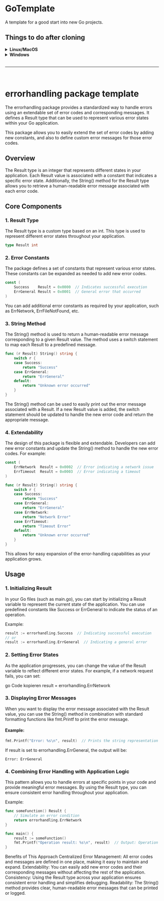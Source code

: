 # GoTemplate
A template for a good start into new Go projects.

## Things to do after cloning
<details>
  <summary><b>Linux/MacOS</b></summary>

  1. Give rights to execute sh files.
  ``` shell
  chmod +x initialize.sh build.sh
  ```
  2. Prepare the project. Ensure the files located in right directory (Project name)
  3. Initialize the project
  > NOTE
  > The initialize.sh has a parameter "-dg" for delete git. Use this parameter to disconnect from GoTemplates git.
  ``` shell
  ./initialize.sh -dg   # initializes and deletes .git
  # or
  ./initialize.sh       # just initializes
  ``` 
  4. Build project for test purposes
  ``` shell
  ./build.sh
  ```
</details>

<details>
  <summary><b>Windows</b></summary>

  1. Prepare the project. Ensure the files located in right directory (Project name)
  2. Initialize the project
  > NOTE
  > The initialize.sh has a parameter "-dg" for delete git. Use this parameter to disconnect from GoTemplates git.
  ``` cmd
  REM initializes and deletes .git
  initialize.bat -dg
  REM or
  REM just initializes
  initialize.bat 
  ``` 
  3. Build project for test purposes
  ``` cmd
  build.bat
  ```
</details>

</br>

---

</br>

# errorhandling package template
The errorhandling package provides a standardized way to handle errors using an extendable set of error codes and corresponding messages. It defines a Result type that can be used to represent various error states within your Go application.

This package allows you to easily extend the set of error codes by adding new constants, and also to define custom error messages for those error codes.

## Overview
The Result type is an integer that represents different states in your application. Each Result value is associated with a constant that indicates a specific error state. Additionally, the String() method for the Result type allows you to retrieve a human-readable error message associated with each error code.

## Core Components
### 1. Result Type
The Result type is a custom type based on an int. This type is used to represent different error states throughout your application.

``` go
type Result int
```
### 2. Error Constants
The package defines a set of constants that represent various error states. These constants can be expanded as needed to add new error codes.

``` go
const (
    Success    Result = 0x0000  // Indicates successful execution
    ErrGeneral Result = 0x0001  // General error that occurred
)
```
You can add additional error constants as required by your application, such as ErrNetwork, ErrFileNotFound, etc.

### 3. String Method
The String() method is used to return a human-readable error message corresponding to a given Result value. The method uses a switch statement to map each Result to a predefined message.

``` go
func (r Result) String() string {
    switch r {
    case Success:
        return "Success"
    case ErrGeneral:
        return "ErrGeneral"
    default:
        return "Unknown error occurred"
    }
}
```
The String() method can be used to easily print out the error message associated with a Result. If a new Result value is added, the switch statement should be updated to handle the new error code and return the appropriate message.

### 4. Extendability
The design of this package is flexible and extendable. Developers can add new error constants and update the String() method to handle the new error codes. For example:

``` go
const (
    ErrNetwork  Result = 0x0002  // Error indicating a network issue
    ErrTimeout  Result = 0x0003  // Error indicating a timeout
)

func (r Result) String() string {
    switch r {
    case Success:
        return "Success"
    case ErrGeneral:
        return "ErrGeneral"
    case ErrNetwork:
        return "Network Error"
    case ErrTimeout:
        return "Timeout Error"
    default:
        return "Unknown error occurred"
    }
}
```
This allows for easy expansion of the error-handling capabilities as your application grows.

## Usage
### 1. Initializing Result
In your Go files (such as main.go), you can start by initializing a Result variable to represent the current state of the application. You can use predefined constants like Success or ErrGeneral to indicate the status of an operation.

Example:

``` go
result := errorhandling.Success  // Indicating successful execution
// or
result := errorhandling.ErrGeneral  // Indicating a general error
```
### 2. Setting Error States
As the application progresses, you can change the value of the Result variable to reflect different error states. For example, if a network request fails, you can set:

go
Code kopieren
result = errorhandling.ErrNetwork
### 3. Displaying Error Messages
When you want to display the error message associated with the Result value, you can use the String() method in combination with standard formatting functions like fmt.Printf to print the error message.

#### Example:

``` go
fmt.Printf("Error: %s\n", result)  // Prints the string representation of the error
```

If result is set to errorhandling.ErrGeneral, the output will be:

```
Error: ErrGeneral
```
### 4. Combining Error Handling with Application Logic
This pattern allows you to handle errors at specific points in your code and provide meaningful error messages. By using the Result type, you can ensure consistent error handling throughout your application.

Example:

``` go
func someFunction() Result {
    // Simulate an error condition
    return errorhandling.ErrNetwork
}

func main() {
    result := someFunction()
    fmt.Printf("Operation result: %s\n", result)  // Output: Operation result: Network Error
}
```
Benefits of This Approach
Centralized Error Management: All error codes and messages are defined in one place, making it easy to maintain and expand.
Extendability: You can easily add new error codes and their corresponding messages without affecting the rest of the application.
Consistency: Using the Result type across your application ensures consistent error handling and simplifies debugging.
Readability: The String() method provides clear, human-readable error messages that can be printed or logged.
